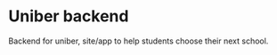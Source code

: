 Uniber backend
==============================

Backend for uniber, site/app to help students choose their next school.

